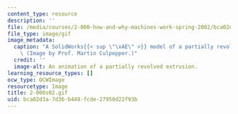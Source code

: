 ```yaml
---
content_type: resource
description: ''
file: /media/courses/2-000-how-and-why-machines-work-spring-2002/bca02d3a7d36b448fcde27950d22f93b_2-000s02.gif
file_type: image/gif
image_metadata:
  caption: "A SolidWorks{{< sup \"\xAE\" >}} model of a partially revolved extrusion.\
    \ (Image by Prof. Martin Culpepper.)"
  credit: ''
  image-alt: An animation of a partially revolved extrusion.
learning_resource_types: []
ocw_type: OCWImage
resourcetype: Image
title: 2-000s02.gif
uid: bca02d3a-7d36-b448-fcde-27950d22f93b
---
```

